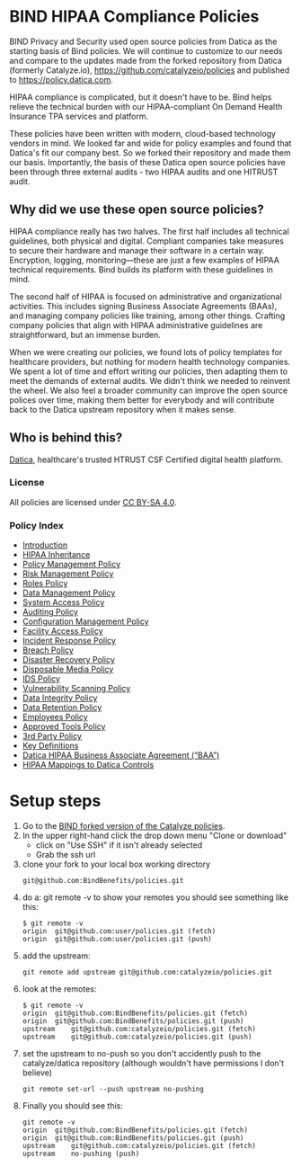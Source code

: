 # BIND HIPAA Compliance Policies

BIND Privacy and Security used open source policies from Datica as the starting basis of Bind policies.  We will continue to customize to our needs and compare to the updates made from the forked repository from Datica (formerly Catalyze.io), https://github.com/catalyzeio/policies and published to https://policy.datica.com.

HIPAA compliance is complicated, but it doesn't have to be. Bind helps relieve the technical burden with our HIPAA-compliant On Demand Health Insurance TPA services and platform.

These policies have been written with modern, cloud-based technology vendors in mind. We looked far and wide for policy examples and found that Datica's fit our company best. So we forked their repository and made them our basis. Importantly, the basis of these Datica open source policies have been through three external audits - two HIPAA audits and one HITRUST audit.

## Why did we use these open source policies?

HIPAA compliance really has two halves. The first half includes all technical guidelines, both physical and digital. Compliant companies take measures to secure their hardware and manage their software in a certain way. Encryption, logging, monitoring—these are just a few examples of HIPAA technical requirements. Bind builds its platform with these guidelines in mind.

The second half of HIPAA is focused on administrative and organizational activities. This includes signing Business Associate Agreements (BAAs), and managing company policies like training, among other things. Crafting company policies that align with HIPAA administrative guidelines are straightforward, but an immense burden.

When we were creating our policies, we found lots of policy templates for healthcare providers, but nothing for modern health technology companies. We spent a lot of time and effort writing our policies, then adapting them to meet the demands of external audits. We didn't think we needed to reinvent the wheel. We also feel a broader community can improve the open source polices over time, making them better for everybody and will contribute back to the Datica upstream repository when it makes sense.

## Who is behind this?

[Datica](htts://datica.com), healthcare's trusted HTRUST CSF Certified digital health platform.

### License

All policies are licensed under [CC BY-SA 4.0](http://creativecommons.org/licenses/by-sa/4.0/).

### Policy Index

* [Introduction](source/sections/01-introduction.md)
* [HIPAA Inheritance](source/sections/02-hipaa_inheritance.md)
* [Policy Management Policy](source/sections/03-policy_management_policy.md)
* [Risk Management Policy](source/sections/04-risk_management_policy.md)
* [Roles Policy](source/sections/05-roles_policy.md)
* [Data Management Policy](source/sections/06-data_management_policy.md)
* [System Access Policy](source/sections/07-systems_access_policy.md)
* [Auditing Policy](source/sections/08-auditing_policy.md)
* [Configuration Management Policy](source/sections/09-configuration_management_policy.md)
* [Facility Access Policy](source/sections/10-facility_access_policy.md)
* [Incident Response Policy](source/sections/11-incident_response_policy.md)
* [Breach Policy](source/sections/12-breach_policy.md)
* [Disaster Recovery Policy](source/sections/13-disaster_recovery_policy.md)
* [Disposable Media Policy](source/sections/14-disposable_media_policy.md)
* [IDS Policy](source/sections/15-ids_policy.md)
* [Vulnerability Scanning Policy](source/sections/16-vulnerability_scanning_policy.md)
* [Data Integrity Policy](source/sections/17-data_integrity_policy.md)
* [Data Retention Policy](source/sections/18-data_retention_policy.md)
* [Employees Policy](source/sections/19-employees_policy.md)
* [Approved Tools Policy](source/sections/20-approved_tools_policy.md)
* [3rd Party Policy](source/sections/21-3rd_party_policy.md)
* [Key Definitions](source/sections/22-key_definitions.md)
* [Datica HIPAA Business Associate Agreement (“BAA”)](source/sections/23-datica_hipaa_business_associate_agreement.md)
* [HIPAA Mappings to Datica Controls](source/sections/24-hipaa_mapping_to_datica_controls.md)

# Setup steps
1. Go to the [BIND forked version of the Catalyze policies](https://github.com/BindBenefits/policies).
2. In the upper right-hand click the drop down menu "Clone or download"
    * click on "Use SSH" if it isn't already selected
    * Grab the ssh url
3. clone your fork to your local box working directory
    ```
    git@github.com:BindBenefits/policies.git
4. do a: git remote -v to show your remotes you should see something like this:
    ```
    $ git remote -v
    origin  git@github.com:user/policies.git (fetch)
    origin  git@github.com:user/policies.git (push)
5. add the upstream:
    ```
    git remote add upstream git@github.com:catalyzeio/policies.git
6. look at the remotes:
    ```
    $ git remote -v
    origin	git@github.com:BindBenefits/policies.git (fetch)
    origin	git@github.com:BindBenefits/policies.git (push)
    upstream	git@github.com:catalyzeio/policies.git (fetch)
    upstream	git@github.com:catalyzeio/policies.git (push)
7. set the upstream to no-push so you don't accidently push to the catalyze/datica repository (although wouldn't have permissions I don't believe)
    ```
    git remote set-url --push upstream no-pushing
8. Finally you should see this:
    ```
    git remote -v
    origin	git@github.com:BindBenefits/policies.git (fetch)
    origin	git@github.com:BindBenefits/policies.git (push)
    upstream	git@github.com:catalyzeio/policies.git (fetch)
    upstream	no-pushing (push)

